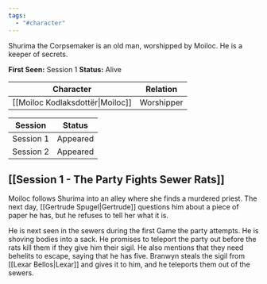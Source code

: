 ```yaml
---
tags:
  - "#character"
---
```

Shurima the Corpsemaker is an old man, worshipped by Moiloc. He is a keeper of secrets.

**First Seen:** Session 1
**Status:** Alive

|            Character             |  Relation  |
| :------------------------------: | :--------: |
| [[Moiloc Kodlaksdottër\|Moiloc]] | Worshipper |

| Session | Status |
| :--: | :--: |
| Session 1 | Appeared |
| Session 2 | Appeared |
## [[Session 1 - The Party Fights Sewer Rats]]
Moiloc follows Shurima into an alley where she finds a murdered priest. The next day, [[Gertrude Spugel|Gertrude]] questions him about a piece of paper he has, but he refuses to tell her what it is.

He is next seen in the sewers during the first Game the party attempts. He is shoving bodies into a sack. He promises to teleport the party out before the rats kill them if they give him their sigil. He also mentions that they need behelits to escape, saying that he has five. Branwyn steals the sigil from [[Lexar Bellos|Lexar]] and gives it to him, and he teleports them out of the sewers.